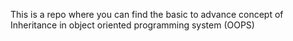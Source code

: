 This is a repo where you can find the basic to advance concept of Inheritance in object oriented programming system (OOPS)

